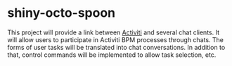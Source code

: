 shiny-octo-spoon
================

This project will provide a link between [Activiti](http://activiti.org/) and several chat clients. It will allow users to participate in Activiti BPM processes through chats. The forms of user tasks will be translated into chat conversations. In addition to that, control commands will be implemented to allow task selection, etc.